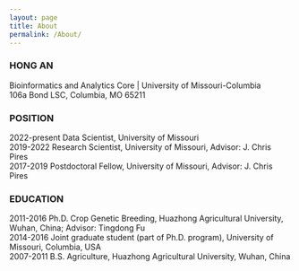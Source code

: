 ```yaml
---
layout: page
title: About
permalink: /About/
---
```


### HONG AN
Bioinformatics and Analytics Core | University of Missouri-Columbia   
106a Bond LSC, Columbia, MO 65211


### POSITION
2022-present Data Scientist, University of Missouri   
2019-2022	Research Scientist, University of Missouri, Advisor: J. Chris Pires    
2017-2019	Postdoctoral Fellow, University of Missouri, Advisor: J. Chris Pires   

### EDUCATION
2011-2016	Ph.D. Crop Genetic Breeding, Huazhong Agricultural University, Wuhan, China; Advisor: Tingdong Fu   
              2014-2016	Joint graduate student (part of Ph.D. program), University of Missouri, Columbia, USA   
2007-2011	B.S. Agriculture, Huazhong Agricultural University, Wuhan, China   
